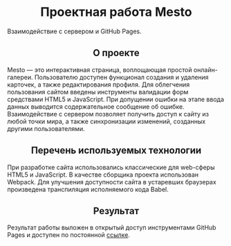 <h1 align="center"> Проектная работа Mesto </h1>

Взаимодействие с сервером и GitHub Pages.

<h2 align="center"> О проекте </h2>

Mesto — это интерактивная страница, воплощающая простой онлайн-галереи. 
Пользователю доступен функционал создания и удаления карточек, а также редактирования профиля.
Для облегчения пользования сайтом введены инструменты валидации форм средствами HTML5 и JavaScript. 
При допущении ошибки на этапе ввода данных выводится содержательное сообщение об ошибке. 
Взаимодействие с сервером позволяет получить доступ к сайту из любой точки мира, а также синхронизации изменений, созданных другими пользователями.

<h2 align="center"> Перечень используемых технологии </h2>

При разработке сайта использовались классические для web-сферы HTML5 и JavaScript. 
В качестве сборщика проекта использован Webpack.
Для улучшения доступности сайта в устаревших браузерах произведена транспиляция исполняемого кода Babel.

<h2 align="center"> Результат </h2>

Результат работы выложен в открытый доступ инструментами GitHub Pages и доступен по постоянной [ссылке](https://stonetronix.github.io/misto/).